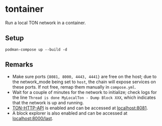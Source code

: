 # tontainer

Run a local TON network in a container.

## Setup
```
podman-compose up --build -d
```

## Remarks
- Make sure ports `{8081, 8000, 4443, 4441}` are free on the host; due to the network_mode being set to `host`, the chain will expose services on these ports. If not free, remap them manually in `compose.yml`.
- Wait for a couple of minutes for the network to initialize; check logs for the line `Thread is done MyLocalTon - Dump Block XXX`, which indicates that the network is up and running.
- [TON-HTTP-API](https://github.com/toncenter/ton-http-api) is enabled and can be accessed at [localhost:8081](http://localhost:8081).
- A block explorer is also enabled and can be accessed at [localhost:8000/last](http://localhost:8000/last).
